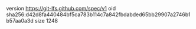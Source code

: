 version https://git-lfs.github.com/spec/v1
oid sha256:d42d8fa440484bf5ca783b114c7a842fbdabded65bb29907a2746b1b57aa0a3d
size 1248
